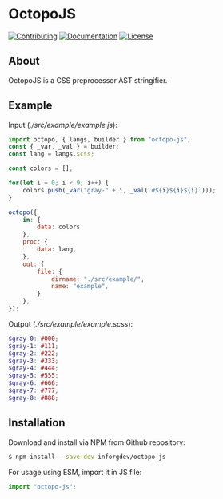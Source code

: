 # OctopoJS

<a href="CONTRIBUTING.md"><img src="https://img.shields.io/badge/Contributing-SEE CONTRIBUTING IN CONTRIBUTING.md-005c99?style=flat&amp;logo=" alt="Contributing"/></a> <a href="README.md"><img src="https://img.shields.io/badge/Documentation-undefined-993d00?style=flat&amp;logo=" alt="Documentation"/></a> <a href="LICENSE.md"><img src="https://img.shields.io/badge/License-SEE LICENSE IN LICENSE.md-005c99?style=flat&amp;logo=" alt="License"/></a>

## About

OctopoJS is a CSS preprocessor AST stringifier.

## Example

Input (*./src/example/example.js*):

```js
import octopo, { langs, builder } from "octopo-js";
const { _var, _val } = builder;
const lang = langs.scss;

const colors = [];

for(let i = 0; i < 9; i++) {
    colors.push(_var("gray-" + i, _val(`#${i}${i}${i}`)));
}

octopo({
    in: {
        data: colors
    },
    proc: {
        data: lang,
    },
    out: {
        file: {
            dirname: "./src/example/",
            name: "example",
        }
    },
});
```

Output (*./src/example/example.scss*):

```scss
$gray-0: #000;
$gray-1: #111;
$gray-2: #222;
$gray-3: #333;
$gray-4: #444;
$gray-5: #555;
$gray-6: #666;
$gray-7: #777;
$gray-8: #888;
```

## Installation

Download and install via NPM from Github repository:

```bash
$ npm install --save-dev inforgdev/octopo-js
```

For usage using ESM, import it in JS file:

```js
import "octopo-js";
```